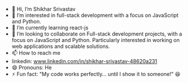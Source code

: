 - 👋 Hi, I’m Shikhar Srivastav
- 👀 I’m interested in full-stack development with a focus on JavaScript and Python.
- 🌱 I’m currently learning react-js
- 💞️ I’m looking to collaborate on Full-stack development projects, with a focus on JavaScript and Python. Particularly interested in working on web applications and scalable solutions.
- 📫 How to reach me
- linkedin: www.linkedin.com/in/shikhar-srivastav-48620a231
- 😄 Pronouns: He
- ⚡ Fun fact: "My code works perfectly… until I show it to someone!" 😆

<!---
Shikhrar214/Shikhrar214 is a ✨ special ✨ repository because its `README.md` (this file) appears on your GitHub profile.
You can click the Preview link to take a look at your changes.
--->
